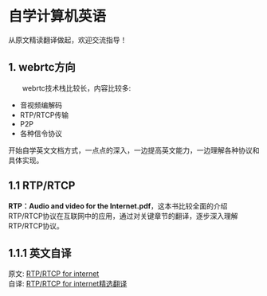 # 自学计算机英语
从原文精读翻译做起，欢迎交流指导！

## 1. webrtc方向
&emsp;&emsp;webrtc技术栈比较长，内容比较多:<br>
+ 音视频编解码
+ RTP/RTCP传输
+ P2P
+ 各种信令协议

开始自学英文文档方式，一点点的深入，一边提高英文能力，一边理解各种协议和具体实现。<br/>

## 1.1 RTP/RTCP
**RTP：Audio and video for the Internet.pdf**，这本书比较全面的介绍RTP/RTCP协议在互联网中的应用，通过对关键章节的翻译，逐步深入理解RTP/RTCP协议。
## 1.1.1 英文自译
原文: [RTP/RTCP for internet](https://github.com/runner365/read_book/blob/master/RTP_RTCP/RTP%EF%BC%9AAudio%20and%20video%20for%20the%20Internet.pdf)<br>
自译: [RTP/RTCP for internet精选翻译](https://github.com/runner365/read_book/wiki/RTP%EF%BC%9AAudio-and-video-for-the-Internet---%E7%B2%BE%E9%80%89%E8%87%AA%E8%AF%91)<br/>
